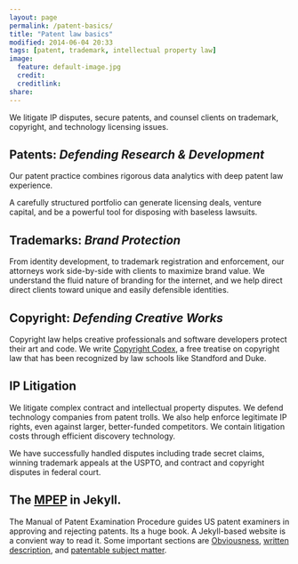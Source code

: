 ```yaml
---
layout: page
permalink: /patent-basics/
title: "Patent law basics"
modified: 2014-06-04 20:33
tags: [patent, trademark, intellectual property law]
image:
  feature: default-image.jpg 
  credit: 
  creditlink: 
share: 
---
```




We litigate IP disputes, secure patents, and counsel clients on trademark, copyright, and technology licensing issues.

## Patents:  <em>Defending Research & Development</em>

Our patent practice combines rigorous data analytics with deep patent law experience.

A carefully structured portfolio can generate licensing deals, venture capital, and be a powerful tool for disposing with baseless lawsuits.

## Trademarks:  <em>Brand Protection</em>

From identity development, to trademark registration and enforcement, our attorneys work side-by-side with clients to maximize brand value. We understand the fluid nature of branding for the internet, and we help direct  direct clients toward unique and easily defensible identities.

## Copyright:  <em>Defending Creative Works</em>

Copyright law helps creative professionals and software developers protect their art and code. We write <a href="http://www.copyrightcodex.com/">Copyright Codex</a>, a free treatise on copyright law that has been recognized by law schools like Standford and Duke. 
        
## IP Litigation

We litigate complex contract and intellectual property disputes. We defend technology companies from patent trolls. We also help enforce legitimate IP rights, even against larger, better-funded competitors. We contain litigation costs through efficient discovery technology. 

We have successfully handled disputes including trade secret claims, winning trademark appeals at the USPTO, and contract and copyright disputes in federal court.

## The [MPEP](../MPEP/index.html) in Jekyll. 
The Manual of Patent Examination Procedure guides US patent examiners in approving and rejecting patents. Its a huge book. A Jekyll-based website is a convient way to read it. 
Some important sections are [Obviousness](../MPEP/s2141.html), [written description](../MPEP/s2163.html), and [patentable subject matter](../MPEP/s2106.html).